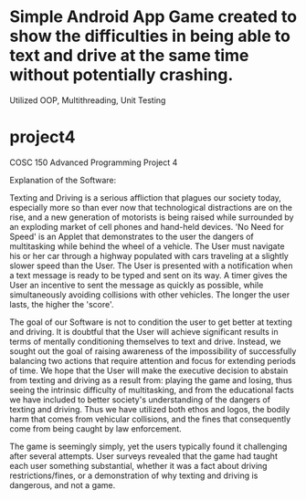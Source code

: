 # Simple Android App Game created to show the difficulties in being able to text and drive at the same time without potentially crashing.

Utilized OOP, Multithreading, Unit Testing




# project4
COSC 150 Advanced Programming Project 4

Explanation of the Software:

Texting and Driving is a serious affliction that plagues our society today, especially more so than ever now that technological
distractions are on the rise, and a new generation of motorists is being raised while surrounded by an exploding market of cell phones 
and hand-held devices. 'No Need for Speed' is an Applet that demonstrates to the user the dangers of multitasking while behind the wheel of a vehicle.
The User must navigate his or her car through a highway populated with cars traveling at a slightly slower speed than the User.
The User is presented with a notification when a text message is ready to be typed and sent on its way. A timer gives the User
an incentive to sent the message as quickly as possible, while simultaneously avoiding collisions with other vehicles. The longer
the user lasts, the higher the 'score'.

The goal of our Software is not to condition the user to get better at texting and driving. It is doubtful that the User will 
achieve significant results in terms of mentally conditioning themselves to text and drive. Instead, we sought out the goal of
raising awareness of the impossibility of successfully balancing two actions that require attention and focus for extending
periods of time. We hope that the User will make the executive decision to abstain from texting and driving as a result from:
playing the game and losing, thus seeing the intrinsic difficulty of multitasking, and from the educational facts we have included
to better society's understanding of the dangers of texting and driving. Thus we have utilized both ethos and logos, the bodily harm
that comes from vehicular collisions, and the fines that consequently come from being caught by law enforcement.

The game is seemingly simply, yet the users typically found it challenging after several attempts. User surveys revealed that the game
had taught each user something substantial, whether it was a fact about driving restrictions/fines, or a demonstration of why texting and
driving is dangerous, and not a game.

